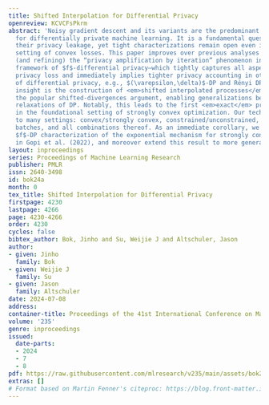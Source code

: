 ```yaml
---
title: Shifted Interpolation for Differential Privacy
openreview: KCVCFsPkrm
abstract: 'Noisy gradient descent and its variants are the predominant algorithms
  for differentially private machine learning. It is a fundamental question to quantify
  their privacy leakage, yet tight characterizations remain open even in the foundational
  setting of convex losses. This paper improves over previous analyses by establishing
  (and refining) the “privacy amplification by iteration” phenomenon in the unifying
  framework of $f$-differential privacy—which tightly captures all aspects of the
  privacy loss and immediately implies tighter privacy accounting in other notions
  of differential privacy, e.g., $(\varepsilon,\delta)$-DP and Rényi DP. Our key technical
  insight is the construction of <em>shifted interpolated processes</em> that unravel
  the popular shifted-divergences argument, enabling generalizations beyond divergence-based
  relaxations of DP. Notably, this leads to the first <em>exact</em> privacy analysis
  in the foundational setting of strongly convex optimization. Our techniques extend
  to many settings: convex/strongly convex, constrained/unconstrained, full/cyclic/stochastic
  batches, and all combinations thereof. As an immediate corollary, we recover the
  $f$-DP characterization of the exponential mechanism for strongly convex optimization
  in Gopi et al. (2022), and moreover extend this result to more general settings.'
layout: inproceedings
series: Proceedings of Machine Learning Research
publisher: PMLR
issn: 2640-3498
id: bok24a
month: 0
tex_title: Shifted Interpolation for Differential Privacy
firstpage: 4230
lastpage: 4266
page: 4230-4266
order: 4230
cycles: false
bibtex_author: Bok, Jinho and Su, Weijie J and Altschuler, Jason
author:
- given: Jinho
  family: Bok
- given: Weijie J
  family: Su
- given: Jason
  family: Altschuler
date: 2024-07-08
address:
container-title: Proceedings of the 41st International Conference on Machine Learning
volume: '235'
genre: inproceedings
issued:
  date-parts:
  - 2024
  - 7
  - 8
pdf: https://raw.githubusercontent.com/mlresearch/v235/main/assets/bok24a/bok24a.pdf
extras: []
# Format based on Martin Fenner's citeproc: https://blog.front-matter.io/posts/citeproc-yaml-for-bibliographies/
---
```

